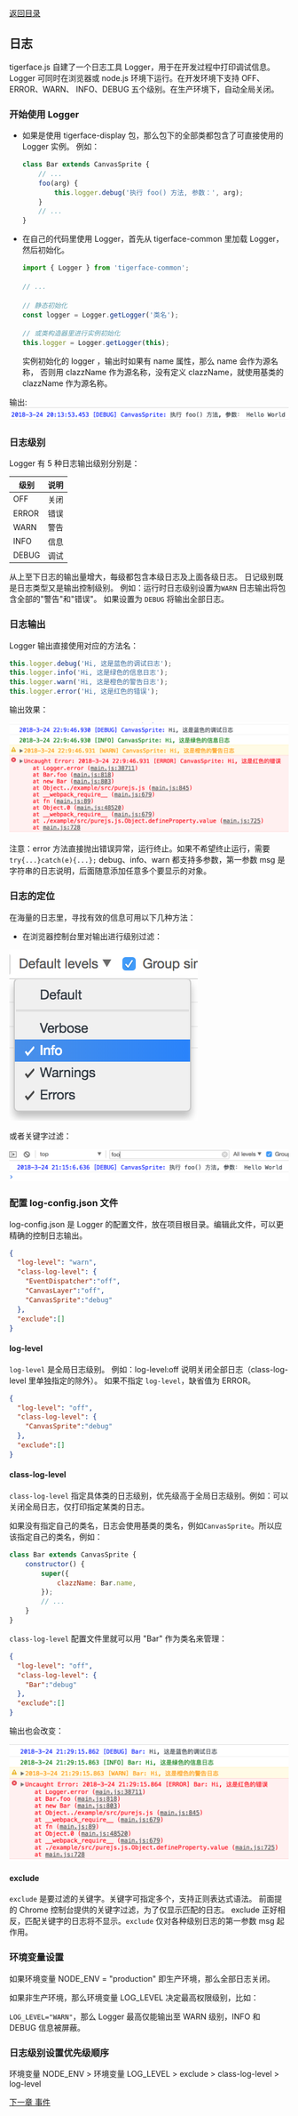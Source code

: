 [返回目录](readme.md)

## 日志

tigerface.js 自建了一个日志工具 Logger，用于在开发过程中打印调试信息。
Logger 可同时在浏览器或 node.js 环境下运行。在开发环境下支持 OFF、ERROR、WARN、
INFO、DEBUG 五个级别。在生产环境下，自动全局关闭。

### 开始使用 Logger
* 如果是使用 tigerface-display 包，那么包下的全部类都包含了可直接使用的 Logger 实例。
例如：
    ```javascript
    class Bar extends CanvasSprite {
        // ...
        foo(arg) {
            this.logger.debug('执行 foo() 方法, 参数：', arg);
        }
        // ...
    }
    ```
* 在自己的代码里使用 Logger，首先从 tigerface-common 里加载 Logger，然后初始化。
    ```javascript
    import { Logger } from 'tigerface-common';

    // ...
    
    // 静态初始化
    const logger = Logger.getLogger('类名');
  
    // 或类构造器里进行实例初始化
    this.logger = Logger.getLogger(this);
    ```
    实例初始化的 logger ，输出时如果有 name 属性，那么 name 会作为源名称，
否则用 clazzName 作为源名称，没有定义 clazzName，就使用基类的 clazzName 作为源名称。


输出:
![DEBUG 日志输出图例](https://raw.githubusercontent.com/TigerZ/tigerface.js/master/tutorials/img/debug.png "DEBUG 日志输出图例")



### 日志级别

Logger 有 5 种日志输出级别分别是：

| 级别 | 说明 |
| --- | --- |
| OFF | 关闭 |
| ERROR | 错误 |
| WARN | 警告 |
| INFO | 信息 |
| DEBUG | 调试 |

从上至下日志的输出量增大，每级都包含本级日志及上面各级日志。
日记级别既是日志类型又是输出控制级别。
例如：运行时日志级别设置为`WARN` 日志输出将包含全部的"警告"和"错误"。
如果设置为 `DEBUG` 将输出全部日志。

### 日志输出

Logger 输出直接使用对应的方法名：

```javascript
this.logger.debug('Hi, 这是蓝色的调试日志');
this.logger.info('Hi, 这是绿色的信息日志');
this.logger.warn('Hi, 这是橙色的警告日志');
this.logger.error('Hi, 这是红色的错误');
```
输出效果：

![Chrome 日志输出](https://raw.githubusercontent.com/TigerZ/tigerface.js/master/tutorials/img/chrome_log_color1.png "Chrome 日志输出")

注意：error 方法直接抛出错误异常，运行终止。如果不希望终止运行，需要 `try{...}catch(e){...};`
debug、info、warn 都支持多参数，第一参数 msg 是字符串的日志说明，后面随意添加任意多个要显示的对象。

### 日志的定位

在海量的日志里，寻找有效的信息可用以下几种方法：

* 在浏览器控制台里对输出进行级别过滤：

![Chrome 日志输出级别](https://raw.githubusercontent.com/TigerZ/tigerface.js/master/tutorials/img/chrome_log_level.png "Chrome 日志输出级别")

或者关键字过滤：
    
![Chrome 日志过滤](https://raw.githubusercontent.com/TigerZ/tigerface.js/master/tutorials/img/chrome_log_filter.png "Chrome 日志过滤")

### 配置 log-config.json 文件

log-config.json 是 Logger 的配置文件，放在项目根目录。编辑此文件，可以更精确的控制日志输出。

```json
{
  "log-level": "warn", 
  "class-log-level": {
    "EventDispatcher":"off",
    "CanvasLayer":"off",
    "CanvasSprite":"debug"
  },
  "exclude":[]
}
```
#### log-level

`log-level` 是全局日志级别。
例如：log-level:off 说明关闭全部日志（class-log-level 里单独指定的除外）。
如果不指定 `log-level`，缺省值为 ERROR。

```json
{
  "log-level": "off", 
  "class-log-level": {
    "CanvasSprite":"debug"
  },
  "exclude":[]
}
```
#### class-log-level

`class-log-level` 指定具体类的日志级别，优先级高于全局日志级别。例如：可以关闭全局日志，仅打印指定某类的日志。

如果没有指定自己的类名，日志会使用基类的类名，例如`CanvasSprite`。所以应该指定自己的类名，例如：
```javascript
class Bar extends CanvasSprite {
    constructor() {
        super({
            clazzName: Bar.name,
        });
        // ...
    }
}
```
`class-log-level` 配置文件里就可以用 "Bar" 作为类名来管理：
```json
{
  "log-level": "off", 
  "class-log-level": {
    "Bar":"debug"
  },
  "exclude":[]
}
```
输出也会改变：

![Chrome 日志输出](https://raw.githubusercontent.com/TigerZ/tigerface.js/master/tutorials/img/chrome_log_color2.png "Chrome 日志输出")

#### exclude

`exclude` 是要过滤的关键字。关键字可指定多个，支持正则表达式语法。
前面提的 Chrome 控制台提供的关键字过滤，为了仅显示匹配的日志。
exclude 正好相反，匹配关键字的日志将不显示。`exclude` 仅对各种级别日志的第一参数 msg 起作用。

### 环境变量设置

如果环境变量 NODE_ENV = "production" 即生产环境，那么全部日志关闭。

如果非生产环境，那么环境变量 LOG_LEVEL 决定最高权限级别，比如：

`LOG_LEVEL="WARN"`，那么 Logger 最高仅能输出至 WARN 级别，INFO 和 DEBUG 信息被屏蔽。

### 日志级别设置优先级顺序

环境变量 NODE_ENV > 环境变量 LOG_LEVEL > exclude > class-log-level > log-level

[下一章 事件](event.md)